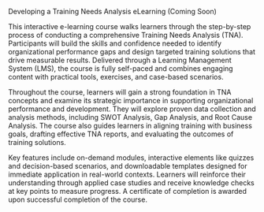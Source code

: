 Developing a Training Needs Analysis eLearning (Coming Soon)

This interactive e-learning course walks learners through the step-by-step process of conducting a comprehensive Training Needs Analysis (TNA). Participants will build the skills and confidence needed to identify organizational performance gaps and design targeted training solutions that drive measurable results. Delivered through a Learning Management System (LMS), the course is fully self-paced and combines engaging content with practical tools, exercises, and case-based scenarios.

Throughout the course, learners will gain a strong foundation in TNA concepts and examine its strategic importance in supporting organizational performance and development. They will explore proven data collection and analysis methods, including SWOT Analysis, Gap Analysis, and Root Cause Analysis. The course also guides learners in aligning training with business goals, drafting effective TNA reports, and evaluating the outcomes of training solutions.

Key features include on-demand modules, interactive elements like quizzes and decision-based scenarios, and downloadable templates designed for immediate application in real-world contexts. Learners will reinforce their understanding through applied case studies and receive knowledge checks at key points to measure progress. A certificate of completion is awarded upon successful completion of the course.
